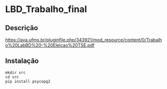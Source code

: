 # LBD_Trabalho_final

## Descrição

https://ava.ufms.br/pluginfile.php/343921/mod_resource/content/0/Trabalho%20LabBD%20-%20Eleicao%20TSE.pdf

## Instalação

```
mkdir src
cd src
pip install psycopg2
```
